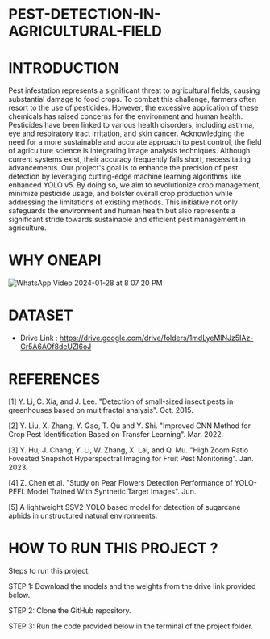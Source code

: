 # PEST-DETECTION-IN-AGRICULTURAL-FIELD


 # INTRODUCTION
   
Pest infestation represents a significant threat to agricultural fields, causing
substantial damage to food crops. To combat this challenge, farmers often resort
to the use of pesticides. However, the excessive application of these chemicals has
raised concerns for the environment and human health. Pesticides have been
linked to various health disorders, including asthma, eye and respiratory tract
irritation, and skin cancer. Acknowledging the need for a more sustainable and
accurate approach to pest control, the field of agriculture science is integrating
image analysis techniques. Although current systems exist, their accuracy
frequently falls short, necessitating advancements. Our project's goal is to enhance
the precision of pest detection by leveraging cutting-edge machine learning
algorithms like enhanced YOLO v5. By doing so, we aim to revolutionize crop
management, minimize pesticide usage, and bolster overall crop production while
addressing the limitations of existing methods. This initiative not only safeguards
the environment and human health but also represents a significant stride towards
sustainable and efficient pest management in agriculture.

# WHY ONEAPI
   

![WhatsApp Video 2024-01-28 at 8 07 20 PM](https://github.com/SunilPrasad31/Effectual-Advancement-in-agriculture-Pest-Detection-With-Enhanced-YOLOv5/assets/145242357/9e358f1c-d947-431b-8bcd-131faab40b7d)


# DATASET

* Drive Link : https://drive.google.com/drive/folders/1mdLyeMlNJz5IAz-Gr5A6AOf8deUZl6oJ

# REFERENCES

[1]	Y. Li, C. Xia, and J. Lee. "Detection of small-sized insect pests in greenhouses based on multifractal analysis". Oct. 2015.

[2]	Y. Liu, X. Zhang, Y. Gao, T. Qu and Y. Shi. "Improved CNN Method for Crop Pest Identification Based on Transfer Learning". Mar. 2022.

[3]	Y. Hu, J. Chang, Y. Li, W. Zhang, X. Lai, and Q. Mu. "High Zoom Ratio Foveated Snapshot Hyperspectral Imaging for Fruit Pest Monitoring". Jan. 2023.

[4]	Z. Chen et al. "Study on Pear Flowers Detection Performance of YOLO-PEFL Model Trained With Synthetic Target Images". Jun.

[5]	A lightweight SSV2-YOLO based model for detection of sugarcane aphids in unstructured natural environments.

# HOW TO RUN THIS PROJECT ?

Steps to run this project:

STEP 1: Download the models and the weights from the drive link provided below.

STEP 2: Clone the GitHub repository.

STEP 3: Run the code provided below in the terminal of the project folder.
